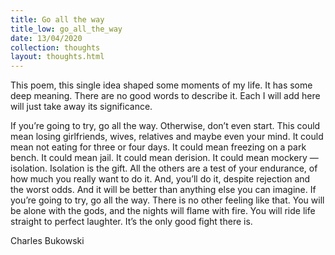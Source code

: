 ```yaml
---
title: Go all the way
title_low: go_all_the_way
date: 13/04/2020
collection: thoughts
layout: thoughts.html
---
```



This poem, this single idea shaped some moments of my life. It has some deep meaning. There are no good words to describe it. Each I will add here will just take away its significance.

If you’re going to try, go all the way. Otherwise, don’t even start. This could mean losing girlfriends, wives, relatives and maybe even your mind. It could mean not eating for three or four days. It could mean freezing on a park bench. It could mean jail. It could mean derision. It could mean mockery — isolation. Isolation is the gift. All the others are a test of your endurance, of how much you really want to do it. And, you’ll do it, despite rejection and the worst odds. And it will be better than anything else you can imagine. If you’re going to try, go all the way. There is no other feeling like that. You will be alone with the gods, and the nights will flame with fire. You will ride life straight to perfect laughter. It’s the only good fight there is.

Charles Bukowski